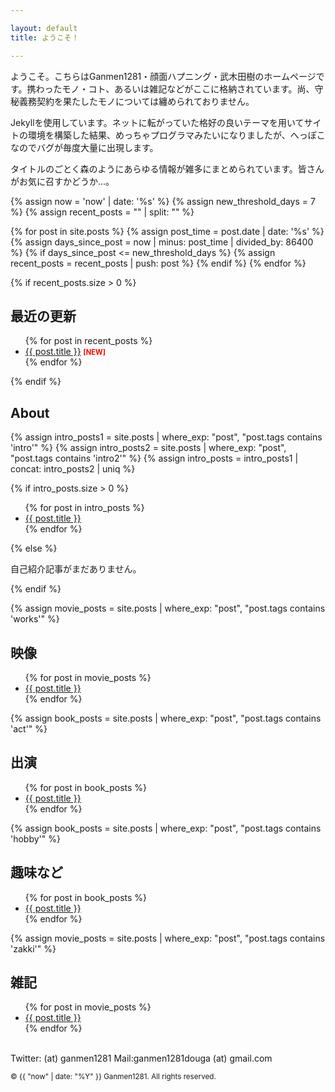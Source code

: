 ```yaml
---

layout: default
title: ようこそ！

---
```


ようこそ。こちらはGanmen1281・顔面ハプニング・武木田樹のホームページです。携わったモノ・コト、あるいは雑記などがここに格納されています。尚、守秘義務契約を果たしたモノについては纏められておりません。

Jekyllを使用しています。ネットに転がっていた格好の良いテーマを用いてサイトの環境を構築した結果、めっちゃプログラマみたいになりましたが、へっぽこなのでバグが毎度大量に出現します。

タイトルのごとく森のようにあらゆる情報が雑多にまとめられています。皆さんがお気に召すかどうか...。

{% assign now = 'now' | date: '%s' %}
{% assign new_threshold_days = 7 %}
{% assign recent_posts = "" | split: "" %}

{% for post in site.posts %}
  {% assign post_time = post.date | date: '%s' %}
  {% assign days_since_post = now | minus: post_time | divided_by: 86400 %}
  {% if days_since_post <= new_threshold_days %}
    {% assign recent_posts = recent_posts | push: post %}
  {% endif %}
{% endfor %}

{% if recent_posts.size > 0 %}
  <h2>最近の更新</h2>
  <ul>
    {% for post in recent_posts %}
      <li>
        <a href="{{ post.url }}">{{ post.title }}</a>
        <span style="color: red; font-size: 0.8em; font-weight: bold;">[NEW]</span>
      </li>
    {% endfor %}
  </ul>
{% endif %}



<h2>About</h2>

{% assign intro_posts1 = site.posts | where_exp: "post", "post.tags contains 'intro'" %}
{% assign intro_posts2 = site.posts | where_exp: "post", "post.tags contains 'intro2'" %}
{% assign intro_posts = intro_posts1 | concat: intro_posts2 | uniq %}

{% if intro_posts.size > 0 %}
  <ul>
    {% for post in intro_posts %}
      <li><a href="{{ post.url }}">{{ post.title }}</a></li>
    {% endfor %}
  </ul>
{% else %}
  <p>自己紹介記事がまだありません。</p>
{% endif %}


{% assign movie_posts = site.posts | where_exp: "post", "post.tags contains 'works'" %}
<h2>映像</h2>
<ul>
  {% for post in movie_posts %}
    <li><a href="{{ post.url }}">{{ post.title }}</a></li>
  {% endfor %}
</ul>

{% assign book_posts = site.posts | where_exp: "post", "post.tags contains 'act'" %}
<h2>出演</h2>
<ul>
  {% for post in book_posts %}
    <li><a href="{{ post.url }}">{{ post.title }}</a></li>
  {% endfor %}
</ul>

{% assign book_posts = site.posts | where_exp: "post", "post.tags contains 'hobby'" %}
<h2>趣味など</h2>
<ul>
  {% for post in book_posts %}
    <li><a href="{{ post.url }}">{{ post.title }}</a></li>
  {% endfor %}
  </ul>

{% assign movie_posts = site.posts | where_exp: "post", "post.tags contains 'zakki'" %}
<h2>雑記</h2>
<ul>
  {% for post in movie_posts %}
    <li><a href="{{ post.url }}">{{ post.title }}</a></li>
  {% endfor %}
</ul>

<br>
Twitter: (at) ganmen1281  
Mail:ganmen1281douga (at) gmail.com  

<p><small>&copy; {{ "now" | date: "%Y" }} Ganmen1281. All rights reserved.</small></p>